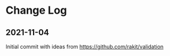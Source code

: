 Change Log
==========

2021-11-04
----------

Initial commit with ideas from https://github.com/rakit/validation
